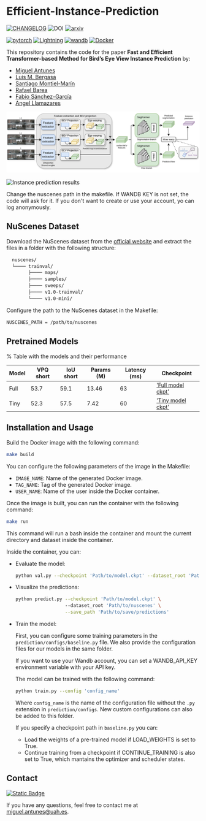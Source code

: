 # Efficient-Instance-Prediction

[![CHANGELOG](https://img.shields.io/badge/Changelog-v1.1.1-2ea44f)](https://github.com/miguelag99/Efficient-Instance-Prediction/blob/main/CHANGELOG.md) ![DOI](https://img.shields.io/badge/DOI-gray?style=flat&logo=doi) [![arxiv](https://img.shields.io/badge/arXiv-grey?style=flat&logo=arxiv&logoColor=%23B31B1B)](https://arxiv.org/abs/2411.06851)

[![pytorch](https://img.shields.io/badge/PyTorch-2.1.0-EE4C2C.svg?style=flat&logo=pytorch)](https://pytorch.org) [![Lightning](https://img.shields.io/badge/Lightning-2.2.3-purple?style=flat&logo=lightning)](https://lightning.ai/docs/pytorch/stable/) [![wandb](https://img.shields.io/badge/Wandb-yellow?style=flat&logo=weightsandbiases)](https://wandb.ai/) [![Docker](https://img.shields.io/badge/Docker-%23007FFF?style=flat&logo=docker&logoColor=white&labelColor=%23007FFF)](https://www.docker.com)

This repository contains the code for the paper **Fast and Efficient Transformer-based Method for Bird’s Eye View Instance Prediction** by:

- [Miguel Antunes](https://scholar.google.es/citations?user=5ZWa7pIAAAAJ&hl)
- [Luis M. Bergasa](https://scholar.google.es/citations?hl=es&user=uEBILewAAAAJ)
- [Santiago Montiel-Marín](https://scholar.google.es/citations?user=C84lnbUAAAAJ&hl)
- [Rafael Barea](https://scholar.google.es/citations?hl=es&user=IktmiSAAAAAJ)
- [Fabio Sánchez-García](https://scholar.google.es/citations?hl=es&user=2WZVFWQAAAAJ)
- [Angel Llamazares](https://scholar.google.es/citations?user=DmrsFwEAAAAJ&hl)

![Instance prediction architecture](docs/architecture.png)

![Instance prediction results](docs/results.png)

Change the nuscenes path in the makefile.
If WANDB KEY is not set, the code will ask for it. If you don't want to create or use your account, yo can log anonymously.

## NuScenes Dataset

Download the NuScenes dataset from the [official website](https://www.nuscenes.org/download) and extract the files in a folder with the following structure:

```bash
  nuscenes/
  └──── trainval/
        ├──── maps/
        ├──── samples/
        ├──── sweeps/
        ├──── v1.0-trainval/
        └──── v1.0-mini/
```

Configure the path to the NuScenes dataset in the Makefile:

```bash
NUSCENES_PATH = /path/to/nuscenes
```

## Pretrained Models

% Table with the models and their performance

|   Model   | VPQ short | IoU short | Params (M) | Latency (ms) | Checkpoint |
|-----------|-----------|-----------|------------|--------------|--------------|
|   Full    |    53.7   |   59.1    |   13.46    |  63          |  ['Full model ckpt'](https://universidaddealcala-my.sharepoint.com/:u:/g/personal/miguel_antunes_uah_es/ERwh_J556HhPkaqXpuBdpGoBfkVXFTVEPOE7HZ930GMA0w?e=pqkRgq)|
|   Tiny    |    52.3   |   57.5    |   7.42     |  60          |  ['Tiny model ckpt'](https://universidaddealcala-my.sharepoint.com/:u:/g/personal/miguel_antunes_uah_es/ESvQgEjJ4FJPgOCObnYYX_gB4ytg_hWDHBTsaE3SQF0s3Q?e=xaxzvf)            |

## Installation and Usage

Build the Docker image with the following command:

```bash
make build
```

You can configure the following parameters of the image in the Makefile:

- `IMAGE_NAME`: Name of the generated Docker image.
- `TAG_NAME`: Tag of the generated Docker image.
- `USER_NAME`: Name of the user inside the Docker container.

Once the image is built, you can run the container with the following command:

```bash
make run
```

This command will run a bash inside the container and mount the current directory and dataset inside the container.

Inside the container, you can:

- Evaluate the model:

  ```bash
  python val.py --checkpoint 'Path/to/model.ckpt' --dataset_root 'Path/to/nuscenes'
  ```

- Visualize the predictions:

  ```bash
  python predict.py --checkpoint 'Path/to/model.ckpt' \ 
                    --dataset_root 'Path/to/nuscenes' \
                    --save_path 'Path/to/save/predictions'
  ```

- Train the model:

  First, you can configure some training parameters in the `prediction/configs/baseline.py` file. We also provide the configuration files for our models in the same folder.

  If you want to use your Wandb account, you can set a WANDB_API_KEY environment variable with your API key.

  The model can be trained with the following command:

  ```bash
  python train.py --config 'config_name'
  ```

  Where `config_name` is the name of the configuration file without the `.py` extension in `prediction/configs`. New custom configurations can also be added to this folder.

  If you specify a checkpoint path in `baseline.py` you can:

  - Load the weights of a pre-trained model if LOAD_WEIGHTS is set to True.
  - Continue training from a checkpoint if CONTINUE_TRAINING is also set to True, which mantains the optimizer and scheduler states.

## Contact

[![Static Badge](https://img.shields.io/badge/ORCID-0009--0008--5627--5325-green?style=flat&logo=orcid)
](https://orcid.org/0009-0008-5627-5325)

If you have any questions, feel free to contact me at [miguel.antunes@uah.es](mailto:miguel.antunes@uah.es).
